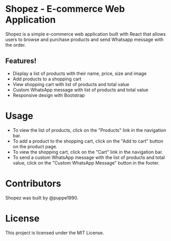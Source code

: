 # Shopez - E-commerce Web Application
Shopez is a simple e-commerce web application built with React that allows users to browse and purchase products and send Whatsapp message with the order.

## Features!

* Display a list of products with their name, price, size and image
* Add products to a shopping cart
* View shopping cart with list of products and total value
* Custom WhatsApp message with list of products and total value
* Responsive design with Bootstrap

# Usage
* To view the list of products, click on the "Products" link in the navigation bar.
* To add a product to the shopping cart, click on the "Add to cart" button on the product page.
* To view the shopping cart, click on the "Cart" link in the navigation bar.
* To send a custom WhatsApp message with the list of products and total value, click on the "Custom WhatsApp Message" button in the footer.
# Contributors
Shopez was built by @puppe1990.

# License
This project is licensed under the MIT License.

